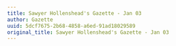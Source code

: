 ```yaml
---
title: Sawyer Hollenshead's Gazette - Jan 03
author: Gazette
uuid: 5dcf7675-2b68-4858-a6ed-91ad18029589
original_title: Sawyer Hollenshead's Gazette - Jan 03
---
```


